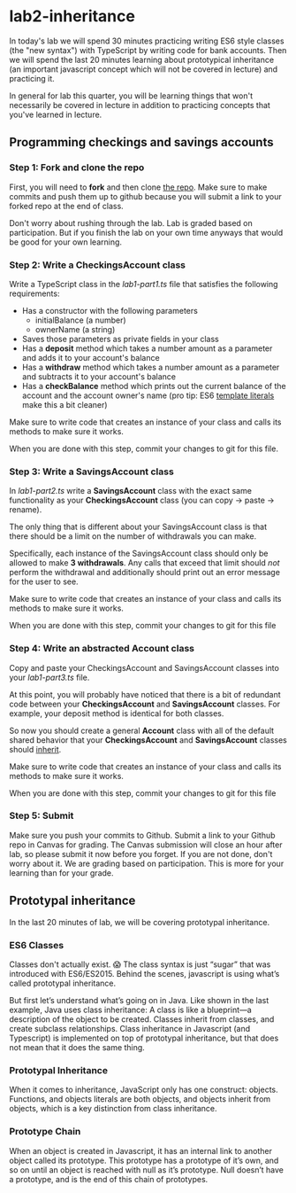 # lab2-inheritance

In today's lab we will spend 30 minutes practicing writing ES6 style classes (the "new syntax") with TypeScript by writing code for bank accounts. Then we will spend the last 20 minutes learning about prototypical inheritance (an important javascript concept which will not be covered in lecture) and practicing it.

In general for lab this quarter, you will be learning things that won't necessarily be covered in lecture in addition to practicing concepts that you've learned in lecture.

## Programming checkings and savings accounts

### Step 1: Fork and clone the repo

First, you will need to **fork** and then clone [the repo](https://github.com/info498e-w17/lab2-inheritance). Make sure to make commits and push them up to github because you will submit a link to your forked repo at the end of class.

Don't worry about rushing through the lab. Lab is graded based on participation. But if you finish the lab on your own time anyways that would be good for your own learning. 

### Step 2: Write a CheckingsAccount class

Write a TypeScript class in the *lab1-part1.ts* file that satisfies the following requirements:

* Has a constructor with the following parameters
	* initialBalance (a number)
	* ownerName (a string)
* Saves those parameters as private fields in your class
* Has a **deposit** method which takes a number amount as a parameter and adds it to your account's balance
* Has a **withdraw** method which takes a number amount as a parameter and subtracts it to your account's balance
* Has a **checkBalance** method which prints out the current balance of the account and the account owner's name (pro tip: ES6 [template literals](https://developer.mozilla.org/en-US/docs/Web/JavaScript/Reference/Template_literals) make this a bit cleaner)

Make sure to write code that creates an instance of your class and calls its methods to make sure it works.

When you are done with this step, commit your changes to git for this file.

### Step 3: Write a SavingsAccount class

In *lab1-part2.ts* write a **SavingsAccount** class with the exact same functionality as your **CheckingsAccount** class (you can copy -> paste -> rename).

The only thing that is different about your SavingsAccount class is that there should be a limit on the number of withdrawals you can make.

Specifically, each instance of the SavingsAccount class should only be allowed to make **3 withdrawals**. Any calls that exceed that limit should *not* perform the withdrawal and additionally should print out an error message for the user to see.

Make sure to write code that creates an instance of your class and calls its methods to make sure it works.

When you are done with this step, commit your changes to git for this file


### Step 4: Write an abstracted Account class

Copy and paste your CheckingsAccount and SavingsAccount classes into your *lab1-part3.ts* file.

At this point, you will probably have noticed that there is a bit of redundant code between your **CheckingsAccount** and **SavingsAccount** classes. For example, your deposit method is identical for both classes.

So now you should create a general **Account** class with all of the default shared behavior that your **CheckingsAccount** and **SavingsAccount** classes should [inherit](http://www.typescriptlang.org/docs/handbook/classes.html#inheritance). 

Make sure to write code that creates an instance of your class and calls its methods to make sure it works.

When you are done with this step, commit your changes to git for this file

### Step 5: Submit

Make sure you push your commits to Github. Submit a link to your Github repo in Canvas for grading. The Canvas submission will close an hour after lab, so please submit it now before you forget. If you are not done, don't worry about it. We are grading based on participation. This is more for your learning than for your grade.


## Prototypal inheritance

In the last 20 minutes of lab, we will be covering prototypal inheritance.

### ES6 Classes
Classes don't actually exist. 😱 The class syntax is just “sugar” that was introduced with ES6/ES2015. Behind the scenes, javascript is using what’s called prototypal inheritance.

But first let’s understand what’s going on in Java. Like shown in the last example, Java uses class inheritance: A class is like a blueprint—a description of the object to be created. Classes inherit from classes, and create subclass relationships. Class inheritance in Javascript (and Typescript) is implemented on top of prototypal inheritance, but that does not mean that it does the same thing.

### Prototypal Inheritance
When it comes to inheritance, JavaScript only has one construct: objects. Functions, and objects literals are both objects, and objects inherit from objects, which is a key distinction from class inheritance. 

### Prototype Chain
When an object is created in Javascript, it has an internal link to another object called its prototype. This prototype has a prototype of it’s own, and so on until an object is reached with null as it’s prototype. Null doesn’t have a prototype, and is the end of this chain of prototypes.

